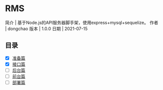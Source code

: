 # RMS

简介 | 基于Node.js的API服务器脚手架，使用express+mysql+sequelize。
作者 | dongchao
版本 | 1.0.0
日期 | 2021-07-15

## 目录

- [x] [准备篇](/doc/01准备篇.md)
- [x] [接口篇](/doc/02接口篇.md)
- [ ] [后台篇](/doc/03后台篇.md)
- [ ] [前台篇](/doc/04前台篇.md)
- [ ] [部署篇](/doc/05部署篇.md)
